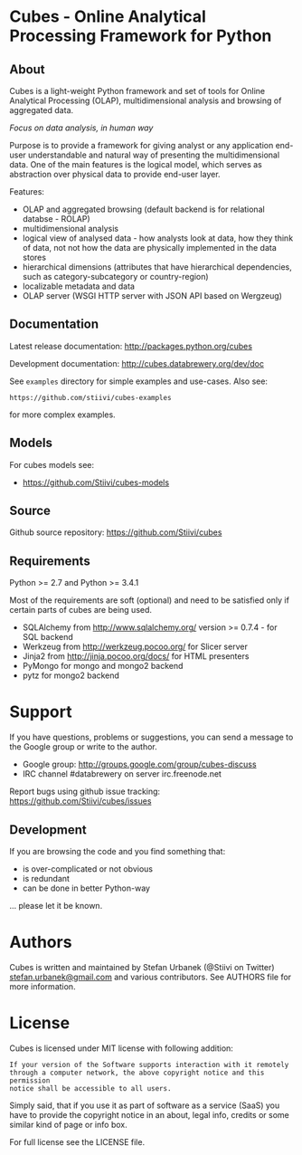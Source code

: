 Cubes - Online Analytical Processing Framework for Python
=========================================================

About
-----

Cubes is a light-weight Python framework and set of tools for Online
Analytical Processing (OLAP), multidimensional analysis and browsing of
aggregated data. 

*Focus on data analysis, in human way*

Purpose is to provide a framework for giving analyst or any application 
end-user understandable and natural way of presenting the multidimensional 
data. One of the main features is the logical model, which serves as 
abstraction over physical data to provide end-user layer.

Features:

* OLAP and aggregated browsing (default backend is for relational databse - 
  ROLAP)
* multidimensional analysis
* logical view of analysed data - how analysts look at data, how they think of
  data, not not how the data are physically implemented in the data stores
* hierarchical dimensions (attributes that have hierarchical dependencies,
  such as category-subcategory or country-region)
* localizable metadata and data
* OLAP server (WSGI HTTP server with JSON API based on Wergzeug)

Documentation
-------------

Latest release documentation: http://packages.python.org/cubes

Development documentation: http://cubes.databrewery.org/dev/doc

See `examples` directory for simple examples and use-cases. Also see:

    https://github.com/stiivi/cubes-examples
    
for more complex examples.

Models
------

For cubes models see:

* https://github.com/Stiivi/cubes-models


Source
------

Github source repository: https://github.com/Stiivi/cubes

Requirements
------------

Python >= 2.7 and Python >= 3.4.1


Most of the requirements are soft (optional) and need to be satisfied only if 
certain parts of cubes are being used.

* SQLAlchemy from http://www.sqlalchemy.org/ version >= 0.7.4 - for SQL
  backend
* Werkzeug from http://werkzeug.pocoo.org/ for Slicer server
* Jinja2 from http://jinja.pocoo.org/docs/ for HTML presenters
* PyMongo for mongo and mongo2 backend
* pytz for mongo2 backend

Support
=======

If you have questions, problems or suggestions, you can send a message to the 
Google group or write to the author.

* Google group: http://groups.google.com/group/cubes-discuss
* IRC channel #databrewery on server irc.freenode.net

Report bugs using github issue tracking: https://github.com/Stiivi/cubes/issues


Development
-----------

If you are browsing the code and you find something that:

* is over-complicated or not obvious
* is redundant
* can be done in better Python-way

... please let it be known.

Authors
=======

Cubes is written and maintained by Stefan Urbanek (@Stiivi on Twitter)
<stefan.urbanek@gmail.com> and various contributors. See AUTHORS file for more 
information.


License
=======

Cubes is licensed under MIT license with following addition:

    If your version of the Software supports interaction with it remotely 
    through a computer network, the above copyright notice and this permission 
    notice shall be accessible to all users.

Simply said, that if you use it as part of software as a service (SaaS) you 
have to provide the copyright notice in an about, legal info, credits or some 
similar kind of page or info box.

For full license see the LICENSE file.
